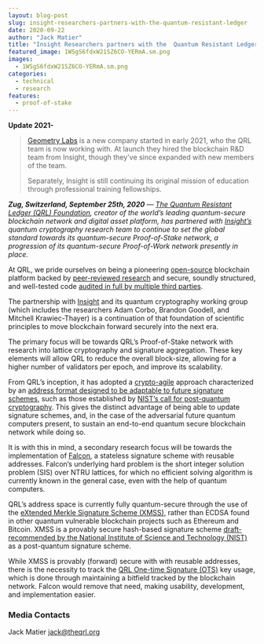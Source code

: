 ```yaml
---
layout: blog-post
slug: insight-researchers-partners-with-the-quantum-resistant-ledger
date: 2020-09-22
author: "Jack Matier"
title: "Insight Researchers partners with the  Quantum Resistant Ledger"
featured_image: 1WSgS6fdxW21SZ6CO-YERmA.sm.png
images:
  - 1WSgS6fdxW21SZ6CO-YERmA.sm.png
categories:
  - technical
  - research
features:
  - proof-of-stake
---
```


**Update 2021-**

> [Geometry Labs](https://geometrylabs.io/) is a new company started in early 2021, who the QRL team is now working with. At launch they hired the blockchain R&D team from Insight, though they've since expanded with new members of the team. 
> 
> Separately, Insight is still continuing its original mission of education through professional training fellowships.

***Zug, Switzerland, September 25th, 2020** — [The Quantum Resistant Ledger (QRL) Foundation](https://qrl.foundation/), creator of the world’s leading quantum-secure blockchain network and digital asset platform, has partnered with [Insight’s](https://insightfellows.com/) quantum cryptography research team to continue to set the global standard towards its quantum-secure Proof-of-Stake network, a progression of its quantum-secure Proof-of-Work network presently in place.*

At QRL, we pride ourselves on being a pioneering [open-source](https://github.com/theQRL/QRL/blob/master/LICENSE) blockchain platform backed by [peer-reviewed research](https://theqrl.org/research/#s:citations) and secure, soundly structured, and well-tested code [audited in full by multiple third parties](https://github.com/theQRL/audits).

The partnership with [Insight](https://insightfellows.com/) and its quantum cryptography working group (which includes the researchers Adam Corbo, Brandon Goodell, and Mitchell Krawiec-Thayer) is a continuation of that foundation of scientific principles to move blockchain forward securely into the next era.

The primary focus will be towards QRL’s Proof-of-Stake network with research into lattice cryptography and signature aggregation. These key elements will allow QRL to reduce the overall block-size, allowing for a higher number of validators per epoch, and improve its scalability.

From QRL’s inception, it has adopted a [crypto-agile](https://en.wikipedia.org/wiki/Crypto-agility) approach characterized by an [address format designed to be adaptable to future signature schemes](https://docs.theqrl.org/developers/address/), such as those established by [NIST’s call for post-quantum cryptography](https://csrc.nist.gov/projects/post-quantum-cryptography). This gives the distinct advantage of being able to update signature schemes, and, in the case of the adversarial future quantum computers present, to sustain an end-to-end quantum secure blockchain network while doing so.

It is with this in mind, a secondary research focus will be towards the implementation of [Falcon](https://falcon-sign.info/), a stateless signature scheme with reusable addresses. Falcon’s underlying hard problem is the short integer solution problem (SIS) over NTRU lattices, for which no efficient solving algorithm is currently known in the general case, even with the help of quantum computers.

QRL’s address space is currently fully quantum-secure through the use of the [eXtended Merkle Signature Scheme (XMSS)](https://tools.ietf.org/html/rfc8391), rather than ECDSA found in other quantum vulnerable blockchain projects such as Ethereum and Bitcoin. XMSS is a provably secure hash-based signature scheme [draft-recommended by the National Institute of Science and Technology (NIST)](https://csrc.nist.gov/publications/detail/sp/800-208/draft) as a post-quantum signature scheme.

While XMSS is provably (forward) secure with with reusable addresses, there is the necessity to track the [QRL One-time Signature (OTS)](https://docs.theqrl.org/developers/ots/) key usage, which is done through maintaining a bitfield tracked by the blockchain network. Falcon would remove that need, making usability, development, and implementation easier.

### Media Contacts

Jack Matier
[jack@theqrl.org](mailto:jack@theqrl.org)